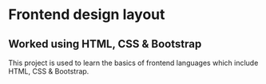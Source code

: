 # Frontend design layout

## Worked using HTML, CSS & Bootstrap

This project is used to learn the basics of frontend languages which include HTML, CSS & Bootstrap.
